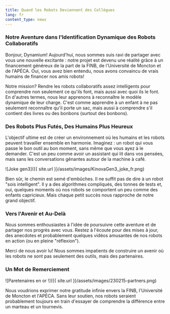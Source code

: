 ```yaml
---
title: Quand les Robots Deviennent des Collègues
lang: fr
content_type: news
---
```


### Notre Aventure dans l'Identification Dynamique des Robots Collaboratifs
 
Bonjour, Dynamium! Aujourd'hui, nous sommes suis ravi de partager avec vous une nouvelle excitante : notre projet est devenu une réalité grâce à un financement généreux de la part de la FINB, de l'Université de Moncton et de l'APÉCA. Oui, vous avez bien entendu, nous avons convaincu de vrais humains de financer nos amis robots!
 
Notre mission? Rendre les robots collaboratifs assez intelligents pour comprendre non seulement ce qu'ils font, mais aussi avec quoi ils le font. En d'autres termes, nous leur apprenons à reconnaître le modèle dynamique de leur charge. C'est comme apprendre à un enfant à ne pas seulement reconnaître qu'il porte un sac, mais aussi à comprendre s'il contient des livres ou des bonbons (surtout des bonbons).

### Des Robots Plus Futés, Des Humains Plus Heureux
L'objectif ultime est de créer un environnement où les humains et les robots peuvent travailler ensemble en harmonie. Imaginez : un robot qui vous passe le bon outil au bon moment, sans même que vous ayez à le demander. C'est un peu comme avoir un assistant qui lit dans vos pensées, mais sans les conversations gênantes autour de la machine à café.

![Joke gen3]({{ site.url }}/assets/images/KinovaGen3_joke_fr.png) 

Bien sûr, le chemin est semé d'embûches. Il ne suffit pas de dire à un robot "sois intelligent". Il y a des algorithmes compliqués, des tonnes de tests et, oui, quelques moments où nos robots se comportent un peu comme des enfants capricieux. Mais chaque petit succès nous rapproche de notre grand objectif.

### Vers l'Avenir et Au-Delà
Nous sommes enthousiastes à l'idée de poursuivre cette aventure et de partager nos progrès avec vous. Restez à l'écoute pour des mises à jour, des anecdotes et probablement quelques vidéos amusantes de nos robots en action (ou en pleine "réflexion").
 
Merci de nous avoir lu! Nous sommes impatients de construire un avenir où les robots ne sont pas seulement des outils, mais des partenaires.

### Un Mot de Remerciement
 
![Paretenaires en or !]({{ site.url }}/assets/images/230215-partners.png) 
 
Nous voudrions exprimer notre gratitude infinie envers la FINB, l'Université de Moncton et l'APÉCA. Sans leur soutien, nos robots seraient probablement toujours en train d'essayer de comprendre la différence entre un marteau et un tournevis.